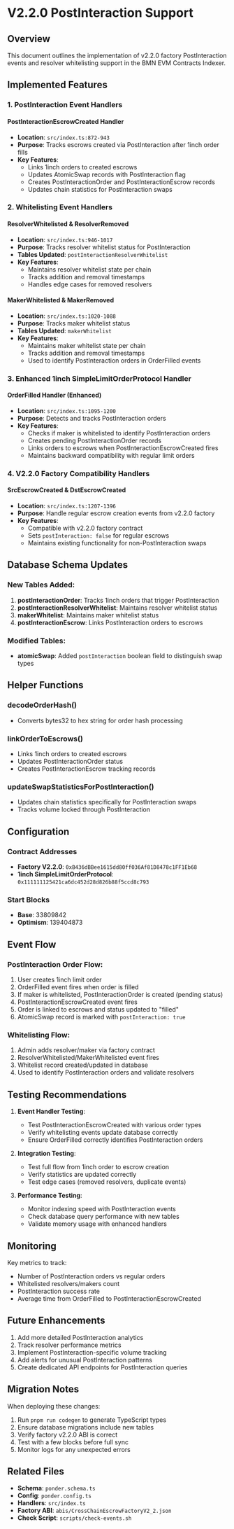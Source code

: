 # V2.2.0 PostInteraction Support

## Overview
This document outlines the implementation of v2.2.0 factory PostInteraction events and resolver whitelisting support in the BMN EVM Contracts Indexer.

## Implemented Features

### 1. PostInteraction Event Handlers

#### PostInteractionEscrowCreated Handler
- **Location**: `src/index.ts:872-943`
- **Purpose**: Tracks escrows created via PostInteraction after 1inch order fills
- **Key Features**:
  - Links 1inch orders to created escrows
  - Updates AtomicSwap records with PostInteraction flag
  - Creates PostInteractionOrder and PostInteractionEscrow records
  - Updates chain statistics for PostInteraction swaps

### 2. Whitelisting Event Handlers

#### ResolverWhitelisted & ResolverRemoved
- **Location**: `src/index.ts:946-1017`
- **Purpose**: Tracks resolver whitelist status for PostInteraction
- **Tables Updated**: `postInteractionResolverWhitelist`
- **Key Features**:
  - Maintains resolver whitelist state per chain
  - Tracks addition and removal timestamps
  - Handles edge cases for removed resolvers

#### MakerWhitelisted & MakerRemoved
- **Location**: `src/index.ts:1020-1088`
- **Purpose**: Tracks maker whitelist status
- **Tables Updated**: `makerWhitelist`
- **Key Features**:
  - Maintains maker whitelist state per chain
  - Tracks addition and removal timestamps
  - Used to identify PostInteraction orders in OrderFilled events

### 3. Enhanced 1inch SimpleLimitOrderProtocol Handler

#### OrderFilled Handler (Enhanced)
- **Location**: `src/index.ts:1095-1200`
- **Purpose**: Detects and tracks PostInteraction orders
- **Key Features**:
  - Checks if maker is whitelisted to identify PostInteraction orders
  - Creates pending PostInteractionOrder records
  - Links orders to escrows when PostInteractionEscrowCreated fires
  - Maintains backward compatibility with regular limit orders

### 4. V2.2.0 Factory Compatibility Handlers

#### SrcEscrowCreated & DstEscrowCreated
- **Location**: `src/index.ts:1207-1396`
- **Purpose**: Handle regular escrow creation events from v2.2.0 factory
- **Key Features**:
  - Compatible with v2.2.0 factory contract
  - Sets `postInteraction: false` for regular escrows
  - Maintains existing functionality for non-PostInteraction swaps

## Database Schema Updates

### New Tables Added:
1. **postInteractionOrder**: Tracks 1inch orders that trigger PostInteraction
2. **postInteractionResolverWhitelist**: Maintains resolver whitelist status
3. **makerWhitelist**: Maintains maker whitelist status
4. **postInteractionEscrow**: Links PostInteraction orders to escrows

### Modified Tables:
- **atomicSwap**: Added `postInteraction` boolean field to distinguish swap types

## Helper Functions

### decodeOrderHash()
- Converts bytes32 to hex string for order hash processing

### linkOrderToEscrows()
- Links 1inch orders to created escrows
- Updates PostInteractionOrder status
- Creates PostInteractionEscrow tracking records

### updateSwapStatisticsForPostInteraction()
- Updates chain statistics specifically for PostInteraction swaps
- Tracks volume locked through PostInteraction

## Configuration

### Contract Addresses
- **Factory V2.2.0**: `0xB436dBBee1615dd80ff036Af81D8478c1FF1Eb68`
- **1inch SimpleLimitOrderProtocol**: `0x111111125421ca6dc452d28d826b88f5ccd8c793`

### Start Blocks
- **Base**: 33809842
- **Optimism**: 139404873

## Event Flow

### PostInteraction Order Flow:
1. User creates 1inch limit order
2. OrderFilled event fires when order is filled
3. If maker is whitelisted, PostInteractionOrder is created (pending status)
4. PostInteractionEscrowCreated event fires
5. Order is linked to escrows and status updated to "filled"
6. AtomicSwap record is marked with `postInteraction: true`

### Whitelisting Flow:
1. Admin adds resolver/maker via factory contract
2. ResolverWhitelisted/MakerWhitelisted event fires
3. Whitelist record created/updated in database
4. Used to identify PostInteraction orders and validate resolvers

## Testing Recommendations

1. **Event Handler Testing**:
   - Test PostInteractionEscrowCreated with various order types
   - Verify whitelisting events update database correctly
   - Ensure OrderFilled correctly identifies PostInteraction orders

2. **Integration Testing**:
   - Test full flow from 1inch order to escrow creation
   - Verify statistics are updated correctly
   - Test edge cases (removed resolvers, duplicate events)

3. **Performance Testing**:
   - Monitor indexing speed with PostInteraction events
   - Check database query performance with new tables
   - Validate memory usage with enhanced handlers

## Monitoring

Key metrics to track:
- Number of PostInteraction orders vs regular orders
- Whitelisted resolvers/makers count
- PostInteraction success rate
- Average time from OrderFilled to PostInteractionEscrowCreated

## Future Enhancements

1. Add more detailed PostInteraction analytics
2. Track resolver performance metrics
3. Implement PostInteraction-specific volume tracking
4. Add alerts for unusual PostInteraction patterns
5. Create dedicated API endpoints for PostInteraction queries

## Migration Notes

When deploying these changes:
1. Run `pnpm run codegen` to generate TypeScript types
2. Ensure database migrations include new tables
3. Verify factory v2.2.0 ABI is correct
4. Test with a few blocks before full sync
5. Monitor logs for any unexpected errors

## Related Files

- **Schema**: `ponder.schema.ts`
- **Config**: `ponder.config.ts`
- **Handlers**: `src/index.ts`
- **Factory ABI**: `abis/CrossChainEscrowFactoryV2_2.json`
- **Check Script**: `scripts/check-events.sh`